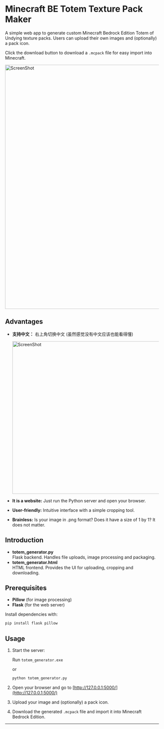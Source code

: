 # Minecraft BE Totem Texture Pack Maker
A simple web app to generate custom Minecraft Bedrock Edition Totem of Undying texture packs. Users can upload their own images and (optionally) a pack icon.

Click the download button to download a `.mcpack` file for easy import into Minecraft.

<img src="https://github.com/user-attachments/assets/36b0f935-9dad-4862-a4d0-7f146d89fdc8" alt="ScreenShot" width="800"/>

## Advantages
- **支持中文：** 右上角切换中文 (虽然感觉没有中文应该也能看得懂)

  <img src="https://github.com/user-attachments/assets/eac90c96-9697-4053-aab6-872ae6150ede" alt="ScreenShot" width="500"/>

- **It is a website:** Just run the Python server and open your browser.
- **User-friendly:** Intuitive interface with a simple cropping tool.
- **Brainless:** Is your image in .png format? Does it have a size of 1 by 1? It does not matter.

## Introduction
- **totem_generator.py**  
  Flask backend. Handles file uploads, image processing and packaging.
- **totem_generator.html**  
  HTML frontend. Provides the UI for uploading, cropping and downloading.

## Prerequisites
- **Pillow** (for image processing)
- **Flask** (for the web server)

Install dependencies with:
```bash
pip install flask pillow
```

## Usage

1. Start the server:

   Run `totem_generator.exe`


      or


   ```bash
   python totem_generator.py
   ```
3. Open your browser and go to [http://127.0.0.1:5000/](http://127.0.0.1:5000/)
4. Upload your image and (optionally) a pack icon.
5. Download the generated `.mcpack` file and import it into Minecraft Bedrock Edition.

---
